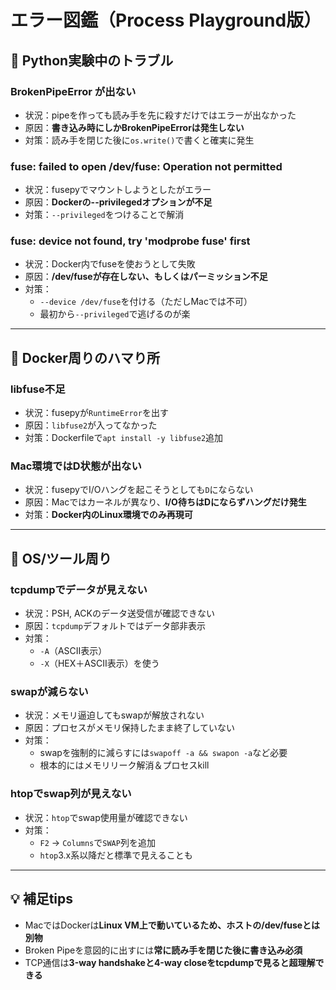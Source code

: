 # エラー図鑑（Process Playground版）

## 🐍 Python実験中のトラブル

### BrokenPipeError が出ない
- 状況：pipeを作っても読み手を先に殺すだけではエラーが出なかった
- 原因：**書き込み時にしかBrokenPipeErrorは発生しない**
- 対策：読み手を閉じた後に`os.write()`で書くと確実に発生

### fuse: failed to open /dev/fuse: Operation not permitted
- 状況：fusepyでマウントしようとしたがエラー
- 原因：**Dockerの--privilegedオプションが不足**
- 対策：`--privileged`をつけることで解消

### fuse: device not found, try 'modprobe fuse' first
- 状況：Docker内でfuseを使おうとして失敗
- 原因：**/dev/fuseが存在しない、もしくはパーミッション不足**
- 対策：
  - `--device /dev/fuse`を付ける（ただしMacでは不可）
  - 最初から`--privileged`で逃げるのが楽

---

## 🐋 Docker周りのハマり所

### libfuse不足
- 状況：fusepyが`RuntimeError`を出す
- 原因：`libfuse2`が入ってなかった
- 対策：Dockerfileで`apt install -y libfuse2`追加

### Mac環境ではD状態が出ない
- 状況：fusepyでI/Oハングを起こそうとしても`D`にならない
- 原因：Macではカーネルが異なり、**I/O待ちはDにならずハングだけ発生**
- 対策：**Docker内のLinux環境でのみ再現可**

---

## 🔧 OS/ツール周り

### tcpdumpでデータが見えない
- 状況：PSH, ACKのデータ送受信が確認できない
- 原因：`tcpdump`デフォルトではデータ部非表示
- 対策：
  - `-A`（ASCII表示）
  - `-X`（HEX＋ASCII表示）を使う

### swapが減らない
- 状況：メモリ逼迫してもswapが解放されない
- 原因：プロセスがメモリ保持したまま終了していない
- 対策：
  - swapを強制的に減らすには`swapoff -a && swapon -a`など必要
  - 根本的にはメモリリーク解消＆プロセスkill

### htopでswap列が見えない
- 状況：`htop`でswap使用量が確認できない
- 対策：
  - `F2` → `Columns`で`SWAP`列を追加
  - `htop`3.x系以降だと標準で見えることも

---

## 💡 補足tips
- MacではDockerは**Linux VM上で動いているため、ホストの/dev/fuseとは別物**
- Broken Pipeを意図的に出すには**常に読み手を閉じた後に書き込み必須**
- TCP通信は**3-way handshakeと4-way closeをtcpdumpで見ると超理解できる**


